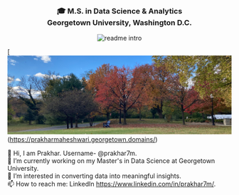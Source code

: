 <p align="center">
  <h3 align="center">🎓 M.S. in Data Science & Analytics<br>Georgetown University, Washington D.C.</h3>
</p>
<p align="center">
  <img src="https://readme-typing-svg.demolab.com/?lines=Hey,+I+am+Prakhar+Maheshwari!;I+am+a+Data+Scientist.;Welcome+to+my+GitHub!;&font=Fira%20Code&center=true&width=380&height=50&duration=4000&pause=1000" alt="readme intro">
</p>

[![prakhar7m Banner](https://github.com/prakhar7m/prakhar7m/blob/main/banner.png)(https://prakharmaheshwari.georgetown.domains/)
 




👋 Hi, I am Prakhar. Username- @prakhar7m.  
🔭 I’m currently working on my Master's in Data Science at Georgetown University.  
👀 I’m interested in converting data into meaningful insights.  
📫 How to reach me: LinkedIn https://www.linkedin.com/in/prakhar7m/.  


<!--
**prakhar7m/prakhar7m** is a ✨ _special_ ✨ repository because its `README.md` (this file) appears on your GitHub profile.

Here are some ideas to get you started:

- 🔭 I’m currently working on ...
- 🌱 I’m currently learning ...
- 👯 I’m looking to collaborate on ...
- 🤔 I’m looking for help with ...
- 💬 Ask me about ...
- 📫 How to reach me: ...
- 😄 Pronouns: ...
- ⚡ Fun fact: ...
-->


